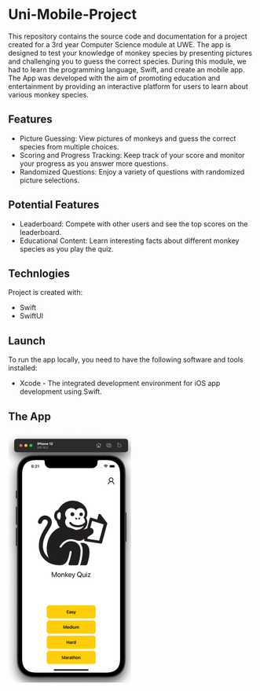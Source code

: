 # Uni-Mobile-Project
This repository contains the source code and documentation for a project created for a 3rd year Computer Science module at UWE. The app is designed to test your knowledge of monkey species by presenting pictures and challenging you to guess the correct species. During this module, we had to learn the programming language, Swift, and create an mobile app. The App was developed with the aim of promoting education and entertainment by providing an interactive platform for users to learn about various monkey species.

## Features
* Picture Guessing: View pictures of monkeys and guess the correct species from multiple choices.
* Scoring and Progress Tracking: Keep track of your score and monitor your progress as you answer more questions.
* Randomized Questions: Enjoy a variety of questions with randomized picture selections.

## Potential Features
* Leaderboard: Compete with other users and see the top scores on the leaderboard.
* Educational Content: Learn interesting facts about different monkey species as you play the quiz.

## Technlogies
Project is created with:
* Swift
* SwiftUI

## Launch
To run the app locally, you need to have the following software and tools installed:
* Xcode - The integrated development environment for iOS app development using Swift.

## The App
<img src="/images/MainView.png" width="250">


